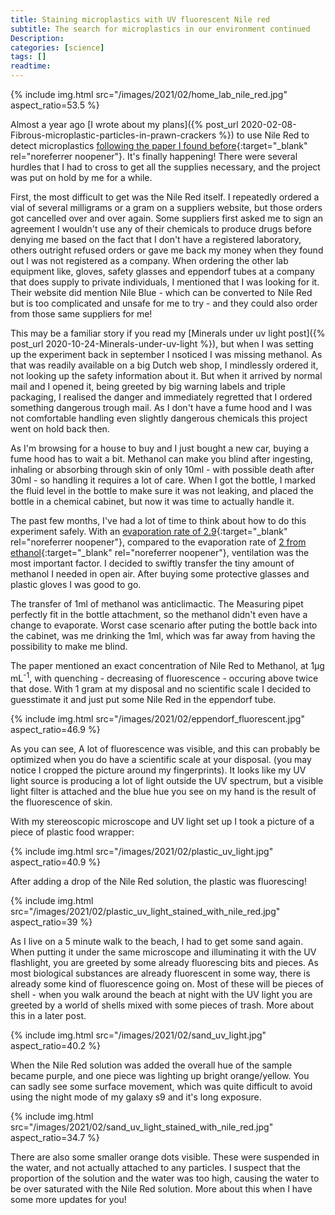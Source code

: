 ```yaml
---
title: Staining microplastics with UV fluorescent Nile red
subtitle: The search for microplastics in our environment continued
Description:
categories: [science]
tags: []
readtime:
---
```


{% include img.html src="/images/2021/02/home_lab_nile_red.jpg" aspect_ratio=53.5 %}

Almost a year ago [I wrote about my plans]({% post_url 2020-02-08-Fibrous-microplastic-particles-in-prawn-crackers %}) to use Nile Red to detect microplastics [following the paper I found before](https://pearl.plymouth.ac.uk/bitstream/handle/10026.1/10621/Lost%2C%20but%20found%20with%20Nile%20red.pdf){:target="_blank" rel="noreferrer noopener"}. It's finally happening! There were several hurdles that I had to cross to get all the supplies necessary, and the project was put on hold by me for a while.

First, the most difficult to get was the Nile Red itself. I repeatedly ordered a vial of several milligrams or a gram on a suppliers website, but those orders got cancelled over and over again. Some suppliers first asked me to sign an agreement I wouldn't use any of their chemicals to produce drugs before denying me based on the fact that I don't have a registered laboratory, others outright refused orders or gave me back my money when they found out I was not registered as a company. When ordering the other lab equipment like, gloves, safety glasses and eppendorf tubes at a company that does supply to private individuals, I mentioned that I was looking for it. Their website did mention Nile Blue - which can be converted to Nile Red but is too complicated and unsafe for me to try - and they could also order from those same suppliers for me!

This may be a familiar story if you read my [Minerals under uv light post]({% post_url 2020-10-24-Minerals-under-uv-light %}), but when I was setting up the experiment back in september I nsoticed I was missing methanol. As that was readily available on a big Dutch web shop, I mindlessly ordered it, not looking up the safety information about it. But when it arrived by normal mail and I opened it, being greeted by big warning labels and triple packaging, I realised the danger and immediately regretted that I ordered something dangerous trough mail. As I don't have a fume hood and I was not comfortable handling even slightly dangerous chemicals this project went on hold back then.

As I'm browsing for a house to buy and I just bought a new car, buying a fume hood has to wait a bit. Methanol can make you blind after ingesting, inhaling or absorbing through skin of only 10ml - with possible death after 30ml - so handling it requires a lot of care. When I got the bottle, I marked the fluid level in the bottle to make sure it was not leaking, and placed the bottle in a chemical cabinet, but now it was time to actually handle it.

The past few months, I've had a lot of time to think about how to do this experiment safely. With an [evaporation rate of 2.9](https://ww3.arb.ca.gov/db/solvents/solvent_pages/alcohols-html/methanol.htm){:target="_blank" rel="noreferrer noopener"}, compared to the evaporation rate of [2 from ethanol](https://ww3.arb.ca.gov/db/solvents/solvent_pages/alcohols-html/ethanol.htm){:target="_blank" rel="noreferrer noopener"}, ventilation was the most important factor. I decided to swiftly transfer the tiny amount of methanol I needed in open air. After buying some protective glasses and plastic gloves I was good to go.

The transfer of 1ml of methanol was anticlimactic. The Measuring pipet perfectly fit in the bottle attachment, so the methanol didn't even have a change to evaporate. Worst case scenario after puting the bottle back into the cabinet, was me drinking the 1ml, which was far away from having the possibility to make me blind.

The paper mentioned an exact concentration of Nile Red to Methanol, at 1µg mL<sup>-1</sup>, with quenching - decreasing of fluorescence - occuring above twice that dose. With 1 gram at my disposal and no scientific scale I decided to guesstimate it and just put some Nile Red in the eppendorf tube.

{% include img.html src="/images/2021/02/eppendorf_fluorescent.jpg" aspect_ratio=46.9 %}

As you can see, A lot of fluorescence was visible, and this can probably be optimized when you do have a scientific scale at your disposal. (you may notice I cropped the picture around my fingerprints). It looks like my UV light source is producing a lot of light outside the UV spectrum, but a visible light filter is attached and the blue hue you see on my hand is the result of the fluorescence of skin.

With my stereoscopic microscope and UV light set up I took a picture of a piece of plastic food wrapper:

{% include img.html src="/images/2021/02/plastic_uv_light.jpg" aspect_ratio=40.9 %}

After adding a drop of the Nile Red solution, the plastic was fluorescing!

{% include img.html src="/images/2021/02/plastic_uv_light_stained_with_nile_red.jpg" aspect_ratio=39 %}

As I live on a 5 minute walk to the beach, I had to get some sand again. When putting it under the same microscope and illuminating it with the UV flashlight, you are greeted by some already fluorescing bits and pieces. As most biological substances are already fluorescent in some way, there is already some kind of fluorescence going on. Most of these will be pieces of shell - when you walk around the beach at night with the UV light you are greeted by a world of shells mixed with some pieces of trash. More about this in a later post.

{% include img.html src="/images/2021/02/sand_uv_light.jpg" aspect_ratio=40.2 %}

When the Nile Red solution was added the overall hue of the sample became purple, and one piece was lighting up bright orange/yellow. You can sadly see some surface movement, which was quite difficult to avoid using the night mode of my galaxy s9 and it's long exposure. 

{% include img.html src="/images/2021/02/sand_uv_light_stained_with_nile_red.jpg" aspect_ratio=34.7 %}

There are also some smaller orange dots visible. These were suspended in the water, and not actually attached to any particles. I suspect that the proportion of the solution and the water was too high, causing the water to be over saturated with the Nile Red solution. More about this when I have some more updates for you!
